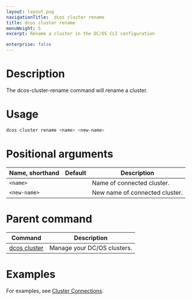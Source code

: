 ```yaml
---
layout: layout.pug
navigationTitle:  dcos cluster rename
title: dcos cluster rename
menuWeight: 5
excerpt: Rename a cluster in the DC/OS CLI configuration

enterprise: false
---
```


# Description
The dcos-cluster-rename command will rename a cluster.

# Usage

```bash
dcos cluster rename <name> <new-name>
```

# Positional arguments

| Name, shorthand | Default | Description |
|---------|-------------|-------------|
| `<name>`   |             | Name of connected cluster. |
| `<new-name>`   |             | New name of connected cluster. |

# Parent command

| Command | Description |
|---------|-------------|
| [dcos cluster](/1.11/cli/command-reference/dcos-cluster/) | Manage your DC/OS clusters. |

# Examples
For examples, see [Cluster Connections](/1.11/administering-clusters/multiple-clusters/cluster-connections/).
